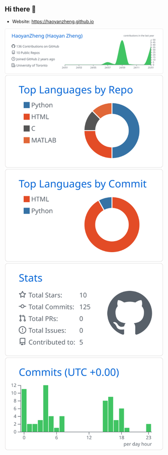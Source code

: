 ## Hi there 👋

<!--
**HaoyanZheng/haoyanzheng** is a ✨ _special_ ✨ repository because its `README.md` (this file) appears on your GitHub profile.

Here are some ideas to get you started:

- 🔭 I’m currently working on ...
- 🌱 I’m currently learning ...
- 👯 I’m looking to collaborate on ...
- 🤔 I’m looking for help with ...
- 💬 Ask me about ...
- 📫 How to reach me: ...
- 😄 Pronouns: ...
- ⚡ Fun fact: ...
-->

- Website: https://haoyanzheng.github.io

![](https://raw.githubusercontent.com/HaoyanZheng/haoyanzheng/main/profile-summary-card-output/github/0-profile-details.svg)
![](https://raw.githubusercontent.com/HaoyanZheng/haoyanzheng/main/profile-summary-card-output/github/1-repos-per-language.svg)
![](https://raw.githubusercontent.com/HaoyanZheng/haoyanzheng/main/profile-summary-card-output/github/2-most-commit-language.svg)
![](https://raw.githubusercontent.com/HaoyanZheng/haoyanzheng/main/profile-summary-card-output/github/3-stats.svg)
![](https://raw.githubusercontent.com/HaoyanZheng/haoyanzheng/main/profile-summary-card-output/github/4-productive-time.svg)
